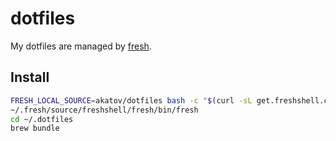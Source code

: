 # dotfiles

My dotfiles are managed by [fresh](https://github.com/freshshell/fresh).

## Install

```bash
FRESH_LOCAL_SOURCE=akatov/dotfiles bash -c "$(curl -sL get.freshshell.com)"
~/.fresh/source/freshshell/fresh/bin/fresh
cd ~/.dotfiles
brew bundle
```
